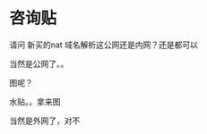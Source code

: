 # 咨询贴


请问 新买的nat 域名解析这公网还是内网？还是都可以

当然是公网了。。<img src="static/image/smiley/yct/022.gif" smilieid="42" border="0" alt="" />

图呢？<img id="aimg_tQQz5" onclick="zoom(this, this.src, 0, 0, 0)" class="zoom" src="https://cdn.jsdelivr.net/gh/hishis/forum-master/public/images/patch.gif" onmouseover="img_onmouseoverfunc(this)" onload="thumbImg(this)" border="0" alt="" />

水贴。。拿来图

当然是外网了，对不
